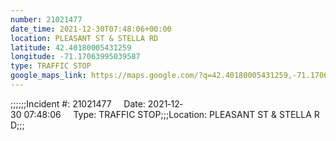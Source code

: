 ```yaml
---
number: 21021477
date_time: 2021-12-30T07:48:06+00:00
location: PLEASANT ST & STELLA RD
latitude: 42.40180005431259
longitude: -71.17063995039587
type: TRAFFIC STOP
google_maps_link: https://maps.google.com/?q=42.40180005431259,-71.17063995039587
---
```


;;;;;;Incident #: 21021477     Date: 2021‐12‐30 07:48:06     Type: TRAFFIC STOP;;;Location: PLEASANT ST & STELLA RD;;;
